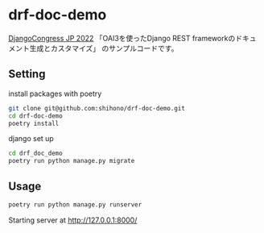# drf-doc-demo

[DjangoCongress JP 2022](https://djangocongress.jp/)
「OAI3を使ったDjango REST frameworkのドキュメント生成とカスタマイズ」
のサンプルコードです。


## Setting

install packages with poetry

```bash
git clone git@github.com:shihono/drf-doc-demo.git
cd drf-doc-demo
poetry install
```

django set up

```bash
cd drf_doc_demo
poetry run python manage.py migrate
```

## Usage

```bash
poetry run python manage.py runserver
```

Starting server at http://127.0.0.1:8000/